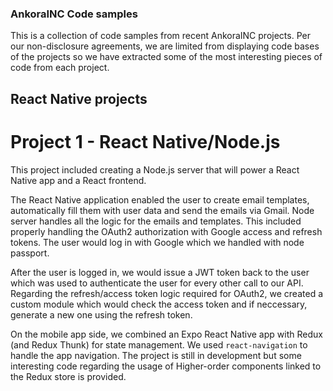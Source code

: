 ### AnkoraINC Code samples
This is a collection of code samples from recent AnkoraINC projects. Per our non-disclosure agreements, we are limited from displaying code bases of the projects so we have extracted some of the most interesting pieces of code from each project.

## React Native projects
# Project 1 - React Native/Node.js
This project included creating a Node.js server that will power a React Native app and a React frontend.

The React Native application enabled the user to create email templates, automatically fill them with user data and send the emails via Gmail. Node server handles all the logic for the emails and templates. This included properly handling the OAuth2 authorization with Google access and refresh tokens. The user would log in with Google which we handled with node passport.

After the user is logged in, we would issue a JWT token back to the user which was used to authenticate the user for every other call to our API. Regarding the refresh/access token logic required for OAuth2, we created a custom module which would check the access token and if neccessary, generate a new one using the refresh token.

On the mobile app side, we combined an Expo React Native app with Redux (and Redux Thunk) for state management. We used `react-navigation` to handle the app navigation. The project is still in development but some interesting code regarding the usage of Higher-order components linked to the Redux store is provided.
